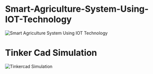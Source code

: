 # Smart-Agriculture-System-Using-IOT-Technology
![Smart Agriculture System Using IOT Technology](https://github.com/anand2678/Smart-Agriculture-System-Using-IOT-Technology/assets/111646503/a1c5eead-d6f6-467c-b69c-9af4185636c5)


# Tinker Cad Simulation
![Tinkercad Simulation](https://github.com/anand2678/Smart-Agriculture-System-Using-IOT-Technology/assets/111646503/cb51ba20-5a37-4bd7-a047-affefbc2e4c3)

